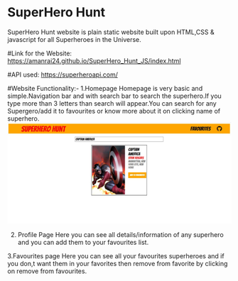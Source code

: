 # SuperHero Hunt
SuperHero Hunt website is plain static website built upon HTML,CSS & javascript for all Superheroes in the Universe.

#Link for the Website:
https://amanrai24.github.io/SuperHero_Hunt_JS/index.html

#API used: https://superheroapi.com/

#Website Functionality:-
 1.Homepage
   Homepage is very basic and simple.Navigation bar and with search bar to search the superhero.If you type more than 3 letters than search will appear.You can search for any        Supergero/add it to favourites or know more about it on clicking name of superhero.
   ![Homepage](/images/Homepage.JPG)

2. Profile Page
  Here you can see all details/information of any superhero and you can add them to your favourites list.
  
3.Favourites page
  Here you can see all your favourites superheroes and if you don,t want them in your favorites then remove from favorite by clicking on remove from favourites.

